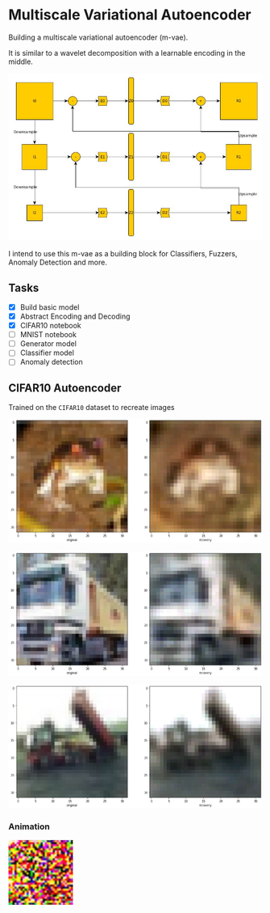 # Multiscale Variational Autoencoder

Building a multiscale variational autoencoder (m-vae).

It is similar to a wavelet decomposition with a learnable encoding in the middle.

![GitHub Logo](graphics/mvae.jpg)

I intend to use this m-vae as a building block for Classifiers, Fuzzers, Anomaly Detection and more.

## Tasks
- [x] Build basic model
- [x] Abstract Encoding and Decoding
- [x] CIFAR10 notebook
- [ ] MNIST notebook
- [ ] Generator model
- [ ] Classifier model
- [ ] Anomaly detection

## CIFAR10 Autoencoder

Trained on the ```CIFAR10``` dataset to recreate images

![GitHub Logo](graphics/cifar10_0.png)

![GitHub Logo](graphics/cifar10_1.png)

![GitHub Logo](graphics/cifar10_2.png)

### Animation 

![GitHub Logo](graphics/cifar10_mvae.gif)
